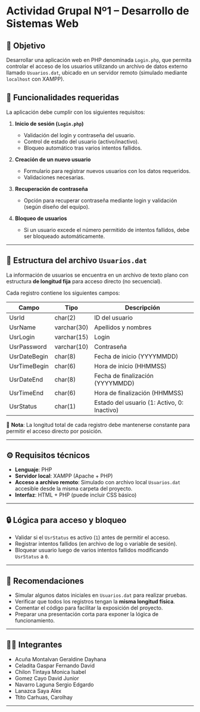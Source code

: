 # Actividad Grupal Nº1 – Desarrollo de Sistemas Web

## 📌 Objetivo

Desarrollar una aplicación web en PHP denominada `Login.php`, que permita controlar el acceso de los usuarios utilizando un archivo de datos externo llamado `Usuarios.dat`, ubicado en un servidor remoto (simulado mediante `localhost` con XAMPP).

## 🧩 Funcionalidades requeridas

La aplicación debe cumplir con los siguientes requisitos:

1. **Inicio de sesión (`Login.php`)**
   - Validación del login y contraseña del usuario.
   - Control de estado del usuario (activo/inactivo).
   - Bloqueo automático tras varios intentos fallidos.

2. **Creación de un nuevo usuario**
   - Formulario para registrar nuevos usuarios con los datos requeridos.
   - Validaciones necesarias.

3. **Recuperación de contraseña**
   - Opción para recuperar contraseña mediante login y validación (según diseño del equipo).

4. **Bloqueo de usuarios**
   - Si un usuario excede el número permitido de intentos fallidos, debe ser bloqueado automáticamente.

---

## 📁 Estructura del archivo `Usuarios.dat`

La información de usuarios se encuentra en un archivo de texto plano con estructura **de longitud fija** para acceso directo (no secuencial).

Cada registro contiene los siguientes campos:

| Campo          | Tipo         | Descripción                        |
|----------------|--------------|------------------------------------|
| UsrId          | char(2)      | ID del usuario                     |
| UsrName        | varchar(30)  | Apellidos y nombres                |
| UsrLogin       | varchar(15)  | Login                              |
| UsrPassword    | varchar(10)  | Contraseña                         |
| UsrDateBegin   | char(8)      | Fecha de inicio (YYYYMMDD)         |
| UsrTimeBegin   | char(6)      | Hora de inicio (HHMMSS)            |
| UsrDateEnd     | char(8)      | Fecha de finalización (YYYYMMDD)   |
| UsrTimeEnd     | char(6)      | Hora de finalización (HHMMSS)      |
| UsrStatus      | char(1)      | Estado del usuario (1: Activo, 0: Inactivo) |

📌 **Nota**: La longitud total de cada registro debe mantenerse constante para permitir el acceso directo por posición.

---

## ⚙️ Requisitos técnicos

- **Lenguaje**: PHP
- **Servidor local**: XAMPP (Apache + PHP)
- **Acceso a archivo remoto**: Simulado con archivo local `Usuarios.dat` accesible desde la misma carpeta del proyecto.
- **Interfaz**: HTML + PHP (puede incluir CSS básico)

---

## 🔒 Lógica para acceso y bloqueo

- Validar si el `UsrStatus` es activo (`1`) antes de permitir el acceso.
- Registrar intentos fallidos (en archivo de log o variable de sesión).
- Bloquear usuario luego de varios intentos fallidos modificando `UsrStatus` a `0`.

---

## 🧠 Recomendaciones

- Simular algunos datos iniciales en `Usuarios.dat` para realizar pruebas.
- Verificar que todos los registros tengan la **misma longitud física**.
- Comentar el código para facilitar la exposición del proyecto.
- Preparar una presentación corta para exponer la lógica de funcionamiento.

---

## 👨‍💻 Integrantes

- Acuña Montalvan Geraldine Dayhana 
- Celadita Gaspar Fernando David
- Chilon Tintaya Monica Isabel
- Gomez Cayo David Junior
- Navarro Laguna Sergio Edgardo
- Lanazca Saya Alex
- Ttito Carhuas, Carolhay

---

